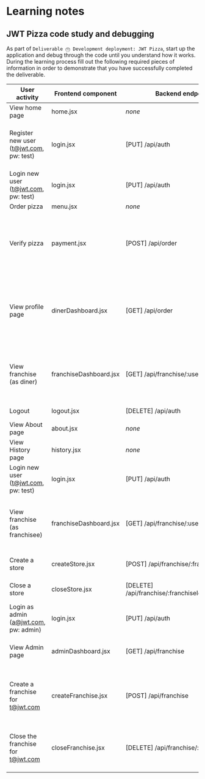 # Learning notes

## JWT Pizza code study and debugging

As part of `Deliverable ⓵ Development deployment: JWT Pizza`, start up the application and debug through the code until you understand how it works. During the learning process fill out the following required pieces of information in order to demonstrate that you have successfully completed the deliverable.

| User activity                                       | Frontend component | Backend endpoints | Database SQL |
| --------------------------------------------------- | ------------------ | ----------------- | ------------ |
| View home page                                      |  home.jsx          |  *none*             |  *none*        |
| Register new user<br/>(t@jwt.com, pw: test)         |  login.jsx         |  [PUT] /api/auth  | INSERT INTO user (name, email, password) VALUES (?, ?, ?)  INSERT INTO userRole (userId, role, objectId) VALUES (?, ?, ?) |
| Login new user<br/>(t@jwt.com, pw: test)            |  login.jsx         |  [PUT] /api/auth  | INSERT INTO auth (token, userId) VALUES (?, ?) |
| Order pizza                                         |  menu.jsx          |      *none*                |   *none*              |
| Verify pizza                                        |  payment.jsx       |   [POST] /api/order | INSERT INTO dinerOrder (dinerId, franchiseId, storeId, date) VALUES (?, ?, ?, now())  INSERT INTO orderItem (orderId, menuId, description, price) VALUES (?, ?, ?, ?)    |
| View profile page                                   | dinerDashboard.jsx |  [GET] /api/order | SELECT id, franchiseId, storeId, date FROM dinerOrder WHERE dinerId=? LIMIT ${offset},${config.db.listPerPage} </br> SELECT id, menuId, description, price FROM orderItem WHERE orderId=?             |
| View franchise<br/>(as diner)                       | franchiseDashboard.jsx | [GET] /api/franchise/:userId | SELECT objectId FROM userRole WHERE role='franchisee' AND userId=?  SELECT id, name FROM franchise WHERE id in (${franchiseIds.join(',')})|
| Logout                                              | logout.jsx | [DELETE] /api/auth | DELETE FROM auth WHERE token=? |
| View About page                                     | about.jsx | *none* | *none* |
| View History page                                   | history.jsx | *none* | *none* |
| Login new user<br/>(t@jwt.com, pw: test)            |  login.jsx         |  [PUT] /api/auth  | INSERT INTO auth (token, userId) VALUES (?, ?) |
| View franchise<br/>(as franchisee)                  | franchiseDashboard.jsx | [GET] /api/franchise/:userId | SELECT objectId FROM userRole WHERE role='franchisee' AND userId=?  SELECT id, name FROM franchise WHERE id in (${franchiseIds.join(',')})|
| Create a store                                      | createStore.jsx |[POST] /api/franchise/:franchiseId/store |INSERT INTO store (franchiseId, name) VALUES (?, ?)|
| Close a store                                       | closeStore.jsx |[DELETE] /api/franchise/:franchiseId/store/:storeId | DELETE FROM store WHERE franchiseId=? AND id=? |
| Login as admin (a@jwt.com, pw: admin)            |  login.jsx         |  [PUT] /api/auth  | INSERT INTO auth (token, userId) VALUES (?, ?) |
| View Admin page                                     | adminDashboard.jsx | [GET] /api/franchise | SELECT id, name FROM franchise  SELECT id, name FROM store WHERE franchiseId=? |
| Create a franchise for t@jwt.com                    | createFranchise.jsx | [POST] /api/franchise | SELECT id, name FROM user WHERE email=?  INSERT INTO franchise (name) VALUES (?)  INSERT INTO userRole (userId, role, objectId) VALUES (?, ?, ?)|
| Close the franchise for t@jwt.com                   | closeFranchise.jsx  | [DELETE] /api/franchise/:franchiseId | DELETE FROM store WHERE franchiseId=?`  DELETE FROM userRole WHERE objectId=? DELETE FROM franchise WHERE id=?  |